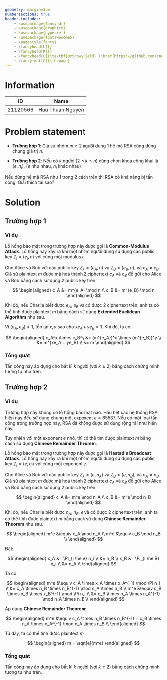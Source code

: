 ```yaml
---
geometry: margin=3cm
numbersections: true
header-includes:
    - \usepackage{fancyhdr}
    - \usepackage{graphicx}
    - \usepackage{hyperref}
    - \usepackage{fontawesome5}
    - \pagestyle{fancy}
    - \fancyhead[L]{}
    - \fancyhead[R]{}
    - \fancyhead[C]{\textbf{0xSnowyField} (\href{https://github.com/snowyfield1906}{Github \small{\faExternalLink*}} · \href{https://snowyfield.vercel.app}{Blog \small{\faExternalLink*}} )}
    - \fancyfoot[C]{\thepage}
---
```


# Information

| ID       | Name             |
| -------- | ---------------- |
| 21120566 | Huu Thuan Nguyen |

# Problem statement

- **Trường hợp 1**: Giả sử nhóm $m \ge 2$ người dùng 1 hệ mã RSA cùng dùng chung giá trị $n$.

- **Trường hợp 2**: Nếu có $k$ người $(2 \le k \le n)$ cùng chọn khoá công khai là $(e, n_i)$, ($e$ như nhau, $n_i$ khác nhau)

Nếu dùng hệ mã RSA như 1 trong 2 cách trên thì RSA có khả năng bị tấn công. Giải thích tại sao?

# Solution

## Trường hợp 1

### Ví dụ

Lỗ hổng bảo mật trong trường hợp này được gọi là **Common-Modulus Attack**. Lỗ hổng này xảy ra khi một nhóm người dùng sử dụng các public key $Z_i = (e_i, n)$ với cùng một modulus $n$.

Cho Alice và Bob với các public key $Z_A = (e_A, n)$ và $Z_B = (e_B, n)$, và $e_A \ne e_B$. Giả sử plaintext $m$ được mã hoá thành 2 ciphertext $c_A$ và $c_B$ để gửi cho Alice và Bob bằng cách sử dụng 2 public key trên:

$$
\begin{aligned}
c_A &= m^{e_A} \mod n \\
c_B &= m^{e_B} \mod n
\end{aligned}
$$

Khi đó, nếu Charlie biết được $e_A$, $e_B$ và có được 2 ciphertext trên, anh ta có thể tính được plaintext $m$ bằng cách sử dụng **Extended Euclidean Algorithm** như sau.

Vì $(e_A, e_B) = 1$, tồn tại $x, y$ sao cho $xe_A + ye_B = 1$. Khi đó, ta có:

$$
\begin{aligned}
c_A^x \times c_B^y &= (m^{e_A})^x \times (m^{e_B})^y \\
&= m^{xe_A + ye_B} \\
&= m
\end{aligned}
$$

### Tổng quát

Tấn công này áp dụng cho bất kì $k$ người (với $k \ge 2$) bằng cách chứng minh tương tự như trên.

## Trường hợp 2

### Ví dụ

Trường hợp này không có lỗ hổng bảo mật nào. Hầu hết các hệ thống RSA hiện nay đếu sử dụng chung một exponent $e = 65537$. Nếu có một loại tấn công trong trường hợp này, RSA đã không được sử dụng rộng rãi như hiện nay.

Tuy nhiên với một exponent $e$ nhỏ, thì có thể tìm được plaintext $m$ bằng cách sử dụng **Chinese Remainder Theorem**.

Lỗ hổng bảo mật trong trường hợp này được gọi là **Hastad's Broadcast Attack**. Lỗ hổng này xảy ra khi một nhóm người dùng sử dụng các public key $Z_i = (e, n_i)$ với cùng một exponent $e$.

Cho Alice và Bob với các public key $Z_A = (e, n_A)$ và $Z_B = (e, n_B)$, và $n_A \ne n_B$. Giả sử plaintext $m$ được mã hoá thành 2 ciphertext $c_A$ và $c_B$ để gửi cho Alice và Bob bằng cách sử dụng 2 public key trên:

$$
\begin{aligned}
c_A &= m^e \mod n_A \\
c_B &= m^e \mod n_B
\end{aligned}
$$

Khi đó, nếu Charlie biết được $n_A$, $n_B$, $e$ và có được 2 ciphertext trên, anh ta có thể tính được plaintext $m$ bằng cách sử dụng **Chinese Remainder Theorem** như sau.

$$
\begin{aligned}
m^e &\equiv c_A \mod n_A \\
m^e &\equiv c_B \mod n_B \\
\end{aligned}
$$

Đặt:

$$
\begin{aligned}
x_A &= \Pi_{i \ne A} n_i \\
&= n_B \\
x_B &= \Pi_{i \ne B} n_i \\
&= n_A \\
\end{aligned}
$$

Ta có:

$$
\begin{aligned}
m^e &\equiv c_A \times x_A \times x_A^{-1} \mod \Pi n_i \\
&= c_A \times n_B \times n_B^{-1} \mod n_A \times n_B \\
m^e &\equiv c_B \times x_B \times x_B^{-1} \mod \Pi n_i \\
&= c_B \times n_A \times n_A^{-1} \mod n_A \times n_B \\
\end{aligned}
$$

Áp dụng **Chinese Remainder Theorem**:

$$
\begin{aligned}
m^e &\equiv c_A \times n_B \times n_B^{-1} + c_B \times n_A \times n_A^{-1} \mod n_A \times n_B \\
\end{aligned}
$$

Từ đây, ta có thể tính được plaintext $m$:

$$
\begin{aligned}
m = \sqrt[e]{m^e}
\end{aligned}
$$

### Tổng quát

Tấn công này áp dụng cho bất kì $k$ người (với $k \ge 2$) bằng cách chứng minh tương tự như trên.